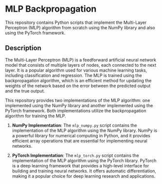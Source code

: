 # MLP Backpropagation

This repository contains Python scripts that implement the Multi-Layer Perceptron (MLP) algorithm from scratch using the NumPy library and also using the PyTorch framework.

## Description

The Multi-Layer Perceptron (MLP) is a feedforward artificial neural network model that consists of multiple layers of nodes, each connected to the next layer. It is a popular algorithm used for various machine learning tasks, including classification and regression. The MLP is trained using the backpropagation algorithm, which is an efficient method for updating the weights of the network based on the error between the predicted output and the true output.

This repository provides two implementations of the MLP algorithm: one implemented using the NumPy library and another implemented using the PyTorch framework. Both implementations utilize the backpropagation algorithm for training the MLP.

1. **NumPy Implementation**: The `mlp_numpy.py` script contains the implementation of the MLP algorithm using the NumPy library. NumPy is a powerful library for numerical computing in Python, and it provides efficient array operations that are essential for implementing neural networks.

2. **PyTorch Implementation**: The `mlp_torch.py` script contains the implementation of the MLP algorithm using the PyTorch library. PyTorch is a deep learning framework that provides a high-level interface for building and training neural networks. It offers automatic differentiation, making it a popular choice for deep learning research and applications.
